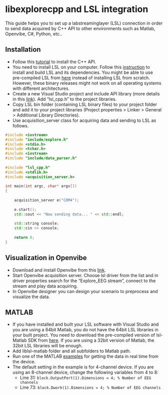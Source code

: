 # libexplorecpp and LSL integration

This guide helps you to set up a labstreaminglayer (LSL) connection in order to send data acquired by C++ API to other environments such as Matlab, Openvibe, C#, Python, etc..


## Installation

* Follow this [tutorial](https://github.com/Mentalab-hub/libexplorecpp/blob/master/windows_installation.md) to install the C++ API. 
* You need to install LSL on your computer. Follow this [instruction](https://github.com/sccn/labstreaminglayer/blob/master/doc/BUILD.md) to install and build LSL and its dependencies. You might be able to use pre-compiled LSL from [here](ftp://sccn.ucsd.edu/pub/software/LSL/SDK/) instead of installing LSL from scratch. However, these binary releases might not work on all operating systems with different architectures.
* Create a new Visual Studio project and include API library (more details in this [link](https://github.com/Mentalab-hub/libexplorecpp/blob/master/windows_installation.md)). Add “lsl_cpp.h” to the project libraries.
* Copy LSL bin folder (containing LSL binary files) to your project folder and add it to your project libraries (Project properties > Linker > General > Additional Library Directories).
* Use acquisition_server class for acquiring data and sending to LSL as follows.

```C++
#include <iostream>
#include "include/explore.h"
#include <stdio.h>
#include <tchar.h>
#include <iostream>
#include "include/data_parser.h"
 
#include "lsl_cpp.h"
#include <stdlib.h>
#include <acquisition_server.h>
 
int main(int argc, char* argv[])
{
 
    acquisition_server e("COM4");
 
    e.start();
    std::cout << "Now sending data... " << std::endl;
 
    std::string console;
    std::cin >> console;
 
    return 0;
}
```

## Visualization in Openvibe

* Download and install Openvibe from this [link](http://openvibe.inria.fr/downloads/).
* Start Openvibe acquisition server. Choose lsl driver from the list and in driver properties search for the “Explore_EEG stream”, connect to the stream and play data acquiring.
* In Openvibe designer you can design your scenario to preprocess and visualize the data.

## MATLAB

* If you have installed and built your LSL software with Visual Studio and you are using a 64bit Matlab, you do not have the 64bit LSL libraries in your built project. You need to download the pre-compiled version of lsl-Matlab SDK from [here](ftp://sccn.ucsd.edu/pub/software/LSL/SDK/). If you are using a 32bit version of Matlab, the 32bit LSL libraries will be enough.
* Add liblsl-matlab folder and all subfolders to Matlab path.
* Run one of the MATLAB [examples](https://github.com/Mentalab-hub/explorematlab/tree/master/lsl-acquisition) for getting the data in real time from the device.
* The default setting in the example is for 4-channel device. If you are using an 8-channel device, change the following variables from 4 to 8:
  * Line 31: `block.OutputPort(1).Dimensions = 4; % Number of EEG channels`
  * Line 73:  `block.Dwork(1).Dimensions = 4; % Number of EEG channels`

